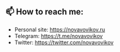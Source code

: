 ## 📫 How to reach me:

+ Personal site: https://novavovikov.ru
+ Telegram: https://t.me/novavovikov
+ Twitter: https://twitter.com/novavovikov

<!--
**novavovikov/novavovikov** is a ✨ _special_ ✨ repository because its `README.md` (this file) appears on your GitHub profile.

Here are some ideas to get you started:

- 🔭 I’m currently working on ...
- 🌱 I’m currently learning ...
- 👯 I’m looking to collaborate on ...
- 🤔 I’m looking for help with ...
- 💬 Ask me about ...
- 📫 How to reach me: ...
- 😄 Pronouns: ...
- ⚡ Fun fact: ...
-->
